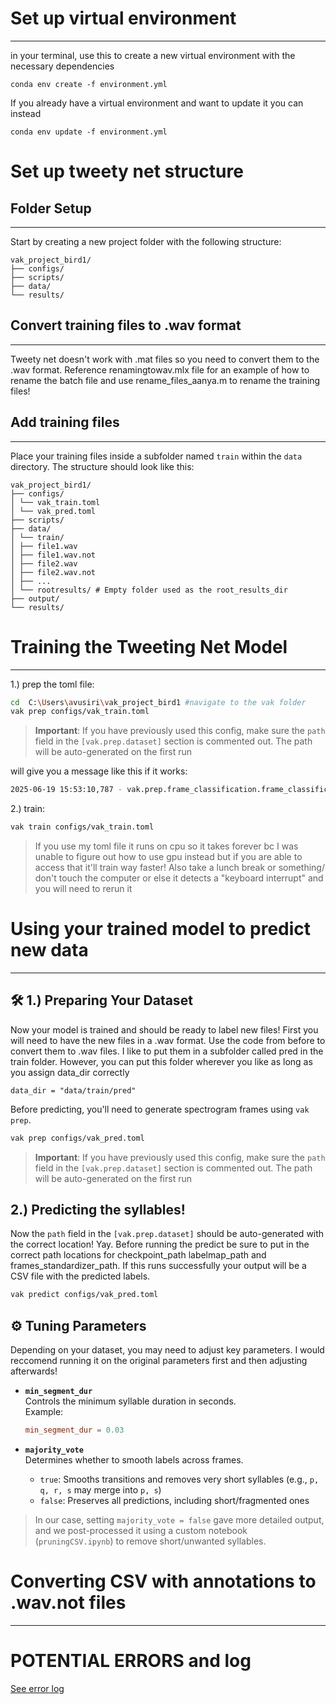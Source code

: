 # Set up virtual environment
---
in your terminal, use this to create a new virtual environment with the necessary dependencies 
```{bash}
conda env create -f environment.yml
```

If you already have a virtual environment and want to update it you can instead
```{bash}
conda env update -f environment.yml
```


# Set up tweety net structure

## Folder Setup
----
Start by creating a new project folder with the following structure:
```
vak_project_bird1/
├── configs/
├── scripts/
├── data/
└── results/
```
## Convert training files to .wav format
----
Tweety net doesn't work with .mat files so you need to convert them to the .wav format. Reference renamingtowav.mlx file for an example of how to rename the batch file and use rename_files_aanya.m to rename the training files!


## Add training files 
----
Place your training files inside a subfolder named `train` within the `data` directory. The structure should look like this:
```
vak_project_bird1/
├── configs/
│ └── vak_train.toml
│ └── vak_pred.toml
├── scripts/
├── data/
│ └── train/
│ ├── file1.wav
│ ├── file1.wav.not
│ ├── file2.wav
│ ├── file2.wav.not
│ ├── ...
│ └── rootresults/ # Empty folder used as the root_results_dir
├── output/
└── results/
```
# Training the Tweeting Net Model
----
1.) prep the toml file:
```bash
cd  C:\Users\avusiri\vak_project_bird1 #navigate to the vak folder
vak prep configs/vak_train.toml
```

> **Important**: If you have previously used this config, make sure the `path` field in the `[vak.prep.dataset]` section is commented out. The path will be auto-generated on the first run


will give you a message like this if it works: 
```bash
2025-06-19 15:53:10,787 - vak.prep.frame_classification.frame_classification - INFO - Saving dataset csv file: data\output\train_trying-vak-frame-classification-dataset-generated-250619_155130\train_trying_prep_250619_155130.csv
```

2.) train:
```bash
vak train configs/vak_train.toml
```
> If you use my toml file it runs on cpu so it takes forever bc I was unable to figure out how to use gpu instead but if you are able to access that it'll train way faster! Also take a lunch break or something/ don't touch the computer or else it detects a "keyboard interrupt" and you will need to rerun it



# Using your trained model to predict new data
----
## 🛠 1.) Preparing Your Dataset

Now your model is trained and should be ready to label new files! First you will need to have the new files in a .wav format. Use the code from before to convert them to .wav files. I like to put them in a subfolder called pred in the train folder. However, you can put this folder wherever you like as long as you assign data_dir correctly

```
data_dir = "data/train/pred"
```

Before predicting, you'll need to generate spectrogram frames using `vak prep`. 

```bash
vak prep configs/vak_pred.toml
```

> **Important**: If you have previously used this config, make sure the `path` field in the `[vak.prep.dataset]` section is commented out. The path will be auto-generated on the first run

## 2.) Predicting the syllables!
Now the `path` field in the `[vak.prep.dataset]` should be auto-generated with the correct location! Yay. Before running the predict be sure to put in the correct path locations for checkpoint_path labelmap_path and frames_standardizer_path. If this runs successfully your output will be a CSV file with the predicted labels.

```bash
vak predict configs/vak_pred.toml
```

## ⚙️ Tuning Parameters

Depending on your dataset, you may need to adjust key parameters. I would reccomend running it on the original parameters first and then adjusting afterwards!

- **`min_segment_dur`**  
  Controls the minimum syllable duration in seconds.  
  Example:  
  ```toml
  min_segment_dur = 0.03
  ```

- **`majority_vote`**  
  Determines whether to smooth labels across frames.  
  - `true`: Smooths transitions and removes very short syllables (e.g., `p, q, r, s` may merge into `p, s`)  
  - `false`: Preserves all predictions, including short/fragmented ones  

> In our case, setting `majority_vote = false` gave more detailed output, and we post-processed it using a custom notebook (`pruningCSV.ipynb`) to remove short/unwanted syllables.


# Converting CSV with annotations to .wav.not files
----


# POTENTIAL ERRORS and log 
[See error log](https://docs.google.com/document/d/1a5lbKRowmtcYCeoNzsEV__CA7FvF03H-hQYPCRfsTYA/edit?tab=t.0#heading=h.wwhrmlbkw9vs)


